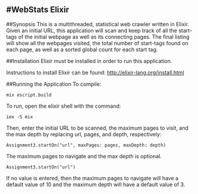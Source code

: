 #WebStats Elixir
--

##Synopsis
This is a multithreaded, statistical web crawler written in Elixir.
Given an initial URL, this application will scan and keep track of all the start-tags of the initial webpage as well as its connecting pages. The final listing will show all the webpages visited, the total number of start-tags found on each page, as well as a sorted global count for each start tag.

##Installation
Elixir must be installed in order to run this application.

Instructions to install Elixir can be found:
http://elixir-lang.org/install.html

##Running the Application
To compile:

```
mix escript.build
```

To run, open the elixir shell with the command:

```
iex -S mix
```

Then, enter the initial URL to be scanned, the maximum pages to visit, and the max depth by replacing url, pages, and depth, respectively:

```
Assignment3.startOn("url", maxPages: pages, maxDepth: depth)
```

The maximum pages to navigate and the max depth is optional.

```
Assignment3.startOn("url")
```

If no value is entered, then the maximum pages to navigate will have a default value of 10 and the maximum depth will have a default value of 3.
